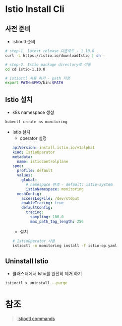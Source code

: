 # Istio Install Cli

## 사전 준비
- istioctl 준비
```sh
# step-1. latest release 다운로드 - 1.10.0
curl -L https://istio.io/downloadIstio | sh -

# step-2. Istio package directory로 이동
cd cd istio-1.10.0

# istioctl 사용 하기 - path 지정
export PATH=$PWD/bin:$PATH
```

## Istio 설치
- k8s namespace 생성
```sh
kubectl create ns monitoring
```

- Istio 설치
  - operator 설정
  ```yaml
  apiVersion: install.istio.io/v1alpha1
  kind: IstioOperator
  metadata:
    name: istiocontrolplane
  spec:
    profile: default
    values:
      global:
        # namespqce 변경 - default: istio-system
        istioNamespace: monitoring
    meshConfig:
      accessLogFile: /dev/stdout
      enableTracing: true
      defaultConfig:
        tracing:
          sampling: 100.0
          max_path_tag_length: 256
  ```
  - 설치
  ```sh
  # IstioOperator 사용
  istioctl -n monitoring install -f istio-op.yaml
  ```

## Uninstall Istio
- 클러스터에서 Istio를 완전히 제거 하기
```sh
istioctl x uninstall --purge
```

# 참조
> [istioctl commands]([참조링크](https://istio.io/latest/docs/reference/commands/istioctl/))